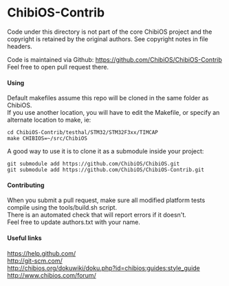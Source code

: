 ChibiOS-Contrib
===============
Code under this directory is not part of the core ChibiOS project 
and the copyright is retained by the original authors. See copyright
notes in file headers.

Code is maintained via Github: https://github.com/ChibiOS/ChibiOS-Contrib  
Feel free to open pull request there.

#### Using

Default makefiles assume this repo will be cloned in the same folder as ChibiOS.  
If you use another location, you will have to edit the Makefile, or specify an alternate location to make, ie:  

```
cd ChibiOS-Contrib/testhal/STM32/STM32F3xx/TIMCAP
make CHIBIOS=~/src/ChibiOS
```

A good way to use it is to clone it as a submodule inside your project:  

```
git submodule add https://github.com/ChibiOS/ChibiOS.git
git submodule add https://github.com/ChibiOS/ChibiOS-Contrib.git
```

#### Contributing

When you submit a pull request, make sure all modified platform tests compile using the tools/build.sh script.  
There is an automated check that will report errors if it doesn't.  
Feel free to update authors.txt with your name.  

#### Useful links

https://help.github.com/  
http://git-scm.com/  
http://chibios.org/dokuwiki/doku.php?id=chibios:guides:style_guide  
http://www.chibios.com/forum/  
